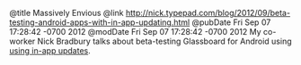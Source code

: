 @title Massively Envious
@link http://nick.typepad.com/blog/2012/09/beta-testing-android-apps-with-in-app-updating.html
@pubDate Fri Sep 07 17:28:42 -0700 2012
@modDate Fri Sep 07 17:28:42 -0700 2012
My co-worker Nick Bradbury talks about beta-testing Glassboard for Android using <a href="http://nick.typepad.com/blog/2012/09/beta-testing-android-apps-with-in-app-updating.html">using in-app updates</a>.
